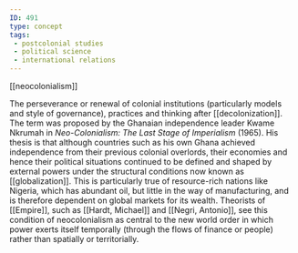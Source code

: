 ```yaml
---
ID: 491
type: concept
tags: 
 - postcolonial studies
 - political science
 - international relations
---
```


[[neocolonialism]]

 The
perseverance or renewal of colonial institutions (particularly models
and style of governance), practices and thinking after
[[decolonization]]. The term
was proposed by the Ghanaian independence leader Kwame Nkrumah in
*Neo-Colonialism: The Last Stage of Imperialism* (1965). His thesis is
that although countries such as his own Ghana achieved independence from
their previous colonial overlords, their economies and hence their
political situations continued to be defined and shaped by external
powers under the structural conditions now known as
[[globalization]]. This is
particularly true of resource-rich nations like Nigeria, which has
abundant oil, but little in the way of manufacturing, and is therefore
dependent on global markets for its wealth. Theorists of
[[Empire]], such as [[Hardt, Michael]] and [[Negri, Antonio]], see this condition
of neocolonialism as central to the new world order in which power
exerts itself temporally (through the flows of finance or people) rather
than spatially or territorially.
